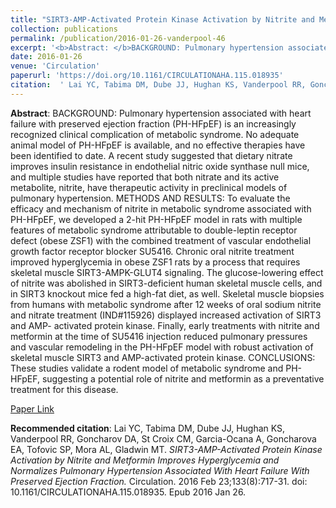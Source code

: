 ```yaml
--- 
title: "SIRT3-AMP-Activated Protein Kinase Activation by Nitrite and Metformin Improves Hyperglycemia and Normalizes Pulmonary Hypertension Associated With Heart Failure With Preserved Ejection Fraction." 
collection: publications 
permalink: /publication/2016-01-26-vanderpool-46 
excerpt: '<b>Abstract: </b>BACKGROUND: Pulmonary hypertension associated with heart failure with preserved ejection fraction (PH-HFpEF) is an increasingly recognized clinical complication of metabolic syndrome. No adequate animal model of PH-HFpEF is available, and no effective therapies have been identified to date. A recent study suggested that dietary [...]' 
date: 2016-01-26 
venue: 'Circulation' 
paperurl: 'https://doi.org/10.1161/CIRCULATIONAHA.115.018935' 
citation:  ' Lai YC, Tabima DM, Dube JJ, Hughan KS, Vanderpool RR, Goncharov DA, St Croix CM, Garcia-Ocana A, Goncharova EA, Tofovic SP, Mora AL, Gladwin MT. <i>SIRT3-AMP-Activated Protein Kinase Activation by Nitrite and Metformin Improves Hyperglycemia and Normalizes Pulmonary Hypertension Associated With Heart Failure With Preserved Ejection Fraction.</i> Circulation. 2016 Feb 23;133(8):717-31. doi: 10.1161/CIRCULATIONAHA.115.018935. Epub 2016 Jan 26.' 
--- 
```

<b>Abstract</b>:  BACKGROUND: Pulmonary hypertension associated with heart failure with preserved ejection fraction (PH-HFpEF) is an increasingly recognized clinical complication of metabolic syndrome. No adequate animal model of PH-HFpEF is available, and no effective therapies have been identified to date. A recent study suggested that dietary nitrate improves insulin resistance in endothelial nitric oxide synthase null mice, and multiple studies have reported that both nitrate and its active metabolite, nitrite, have therapeutic activity in preclinical models of pulmonary hypertension. METHODS AND RESULTS: To evaluate the efficacy and mechanism of nitrite in metabolic syndrome associated with PH-HFpEF, we developed a 2-hit PH-HFpEF model in rats with multiple features of metabolic syndrome attributable to double-leptin receptor defect (obese ZSF1) with the combined treatment of vascular endothelial growth factor receptor blocker SU5416. Chronic oral nitrite treatment improved hyperglycemia in obese ZSF1 rats by a process that requires skeletal muscle SIRT3-AMPK-GLUT4 signaling. The glucose-lowering effect of nitrite was abolished in SIRT3-deficient human skeletal muscle cells, and in SIRT3 knockout mice fed a high-fat diet, as well. Skeletal muscle biopsies from humans with metabolic syndrome after 12 weeks of oral sodium nitrite and nitrate treatment (IND#115926) displayed increased activation of SIRT3 and AMP- activated protein kinase. Finally, early treatments with nitrite and metformin at the time of SU5416 injection reduced pulmonary pressures and vascular remodeling in the PH-HFpEF model with robust activation of skeletal muscle SIRT3 and AMP-activated protein kinase. CONCLUSIONS: These studies validate a rodent model of metabolic syndrome and PH-HFpEF, suggesting a potential role of nitrite and metformin as a preventative treatment for this disease.  
 
[Paper Link](https://doi.org/10.1161/CIRCULATIONAHA.115.018935) 
 
<b>Recommended citation</b>:  Lai YC, Tabima DM, Dube JJ, Hughan KS, Vanderpool RR, Goncharov DA, St Croix CM, Garcia-Ocana A, Goncharova EA, Tofovic SP, Mora AL, Gladwin MT. <i>SIRT3-AMP-Activated Protein Kinase Activation by Nitrite and Metformin Improves Hyperglycemia and Normalizes Pulmonary Hypertension Associated With Heart Failure With Preserved Ejection Fraction.</i> Circulation. 2016 Feb 23;133(8):717-31. doi: 10.1161/CIRCULATIONAHA.115.018935. Epub 2016 Jan 26. 
